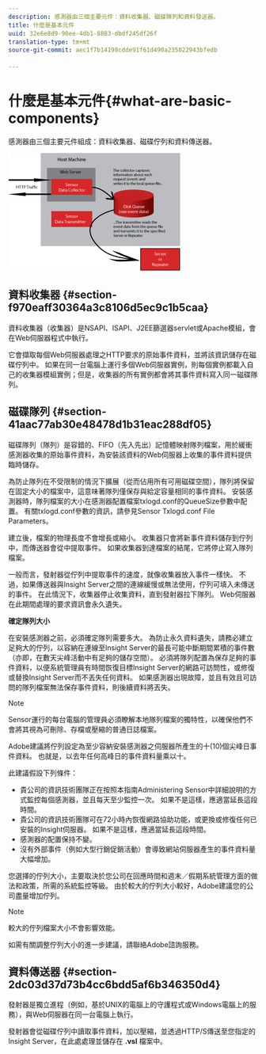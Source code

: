 ```yaml
---
description: 感測器由三個主要元件：資料收集器、磁碟隊列和資料發送器。
title: 什麼是基本元件
uuid: 32e6e8d9-90ee-4db1-8883-dbdf245df26f
translation-type: tm+mt
source-git-commit: aec1f7b14198cdde91f61d490a235022943bfedb

---
```



# 什麼是基本元件{#what-are-basic-components}

感測器由三個主要元件組成：資料收集器、磁碟佇列和資料傳送器。

![](assets/Visual-Sensor.png)

## 資料收集器 {#section-f970eaff30364a3c8106d5ec9c1b5caa}

資料收集器（收集器）是NSAPI、ISAPI、J2EE篩選器servlet或Apache模組，會在Web伺服器程式中執行。

它會擷取每個Web伺服器處理之HTTP要求的原始事件資料，並將該資訊儲存在磁碟佇列中。 如果在同一台電腦上運行多個Web伺服器實例，則每個實例都載入自己的收集器模組實例；但是，收集器的所有實例都會將其事件資料寫入同一磁碟隊列。

## 磁碟隊列 {#section-41aac77ab30e48478d1b31eac288df05}

磁碟隊列（隊列）是容錯的、FIFO（先入先出）記憶體映射隊列檔案，用於緩衝感測器收集的原始事件資料，為安裝該資料的Web伺服器上收集的事件資料提供臨時儲存。

為防止隊列在不受限制的情況下擴展（從而佔用所有可用磁碟空間），隊列將保留在固定大小的檔案中，這意味著隊列僅保存與給定容量相同的事件資料。 安裝感測器時，隊列檔案的大小在感測器配置檔案txlogd.conf的QueueSize參數中配置。 有關txlogd.conf參數的資訊，請參見Sensor Txlogd.conf File Parameters。

建立後，檔案的物理長度不會增長或縮小。 收集器只會將新事件資料儲存到佇列中，而傳送器會從中提取事件。 如果收集器到達檔案的結尾，它將停止寫入隊列檔案。

一般而言，發射器從佇列中提取事件的速度，就像收集器放入事件一樣快。 不過，如果傳送器與Insight Server之間的連線緩慢或無法使用，佇列可填入未傳送的事件。 在此情況下，收集器停止收集資料，直到發射器拉下隊列。 Web伺服器在此期間處理的要求資訊會永久遺失。

**確定隊列大小**

在安裝感測器之前，必須確定隊列需要多大。 為防止永久資料遺失，請務必建立足夠大的佇列，以容納在連線至Insight Server的最長可能中斷期間累積的事件數（亦即，在數天尖峰活動中有足夠的儲存空間）。 必須將隊列配置為保存足夠的事件資料，以便系統管理員有時間恢復目標Insight Server的網路可訪問性，或修復或替換Insight Server而不丟失任何資料。 如果感測器出現故障，並且有效且可訪問的隊列檔案無法保存事件資料，則後續資料將丟失。

>[!NOTE]
>
>Sensor運行的每台電腦的管理員必須瞭解本地隊列檔案的獨特性，以確保他們不會將其視為可刪除、存檔或壓縮的普通日誌檔案。

Adobe建議將佇列設定為至少容納安裝感測器之伺服器所產生的十(10)個尖峰日事件資料。 也就是，以去年任何高峰日的事件資料量乘以十。

此建議假設下列條件：

* 貴公司的資訊技術團隊正在按照本指南Administering Sensor中詳細說明的方式監控每個感測器，並且每天至少監控一次。 如果不是這樣，應適當延長這段時間。
* 貴公司的資訊技術團隊可在72小時內恢復網路協助功能，或更換或修復任何已安裝的Insight伺服器。 如果不是這樣，應適當延長這段時間。
* 感測器的配置保持不變。
* 沒有外部事件（例如大型行銷促銷活動）會導致網站伺服器產生的事件資料量大幅增加。

您選擇的佇列大小，主要取決於您公司在回應時間和週末／假期系統管理方面的做法和政策，所需的系統監控等級。 由於較大的佇列大小較好，Adobe建議您的公司盡量增加佇列。

>[!NOTE]
>
>較大的佇列檔案大小不會影響效能。

如需有關調整佇列大小的進一步建議，請聯絡Adobe諮詢服務。

## 資料傳送器 {#section-2dc03d37d73b4cc6bdd5af6b346350d4}

發射器是獨立進程（例如，基於UNIX的電腦上的守護程式或Windows電腦上的服務），與Web伺服器在同一台電腦上執行。

發射器會從磁碟佇列中讀取事件資料，加以壓縮，並透過HTTP/S傳送至您指定的Insight Server，在此處處理並儲存在 **.vsl** 檔案中。

